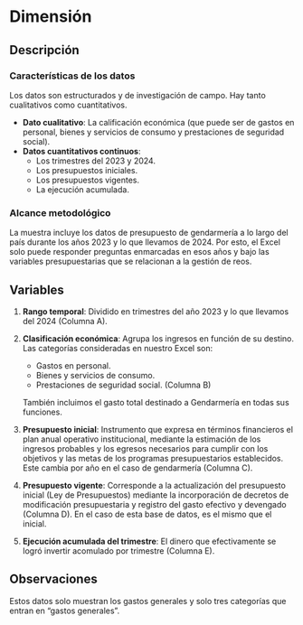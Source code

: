 # Dimensión

## Descripción

### Características de los datos

Los datos son estructurados y de investigación de campo. Hay tanto cualitativos como cuantitativos. 

- **Dato cualitativo**: La calificación económica (que puede ser de gastos en personal, bienes y servicios de consumo y prestaciones de seguridad social).
- **Datos cuantitativos continuos**: 
  - Los trimestres del 2023 y 2024.
  - Los presupuestos iniciales.
  - Los presupuestos vigentes.
  - La ejecución acumulada.

### Alcance metodológico

La muestra incluye los datos de presupuesto de gendarmería a lo largo del país durante los años 2023 y lo que llevamos de 2024. Por esto, el Excel solo puede responder preguntas enmarcadas en esos años y bajo las variables presupuestarias que se relacionan a la gestión de reos.

## Variables

1. **Rango temporal**: Dividido en trimestres del año 2023 y lo que llevamos del 2024 (Columna A).
  
2. **Clasificación económica**: Agrupa los ingresos en función de su destino. Las categorías consideradas en nuestro Excel son:
   - Gastos en personal.
   - Bienes y servicios de consumo.
   - Prestaciones de seguridad social. (Columna B)

   También incluimos el gasto total destinado a Gendarmería en todas sus funciones.

3. **Presupuesto inicial**: Instrumento que expresa en términos financieros el plan anual operativo institucional, mediante la estimación de los ingresos probables y los egresos necesarios para cumplir con los objetivos y las metas de los programas presupuestarios establecidos. Este cambia por año en el caso de gendarmería (Columna C).

4. **Presupuesto vigente**: Corresponde a la actualización del presupuesto inicial (Ley de Presupuestos) mediante la incorporación de decretos de modificación presupuestaria y registro del gasto efectivo y devengado (Columna D). En el caso de esta base de datos, es el mismo que el inicial.

5. **Ejecución acumulada del trimestre**: El dinero que efectivamente se logró invertir acomulado por trimestre (Columna E).

## Observaciones

Estos datos solo muestran los gastos generales y solo tres categorías que entran en “gastos generales”.
